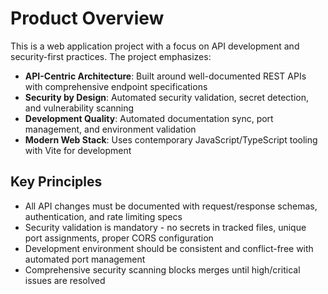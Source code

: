 # Product Overview

This is a web application project with a focus on API development and security-first practices. The project emphasizes:

- **API-Centric Architecture**: Built around well-documented REST APIs with comprehensive endpoint specifications
- **Security by Design**: Automated security validation, secret detection, and vulnerability scanning
- **Development Quality**: Automated documentation sync, port management, and environment validation
- **Modern Web Stack**: Uses contemporary JavaScript/TypeScript tooling with Vite for development

## Key Principles

- All API changes must be documented with request/response schemas, authentication, and rate limiting specs
- Security validation is mandatory - no secrets in tracked files, unique port assignments, proper CORS configuration
- Development environment should be consistent and conflict-free with automated port management
- Comprehensive security scanning blocks merges until high/critical issues are resolved